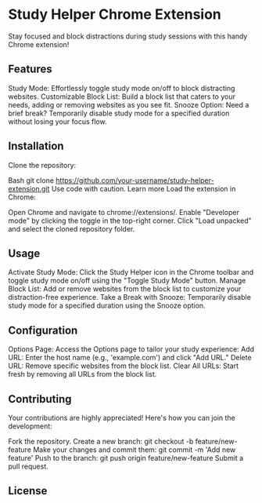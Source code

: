 # Study Helper Chrome Extension

Stay focused and block distractions during study sessions with this handy Chrome extension!

## Features

Study Mode: Effortlessly toggle study mode on/off to block distracting websites.
Customizable Block List: Build a block list that caters to your needs, adding or removing websites as you see fit.
Snooze Option: Need a brief break? Temporarily disable study mode for a specified duration without losing your focus flow.
## Installation

Clone the repository:

Bash
git clone https://github.com/your-username/study-helper-extension.git
Use code with caution. Learn more
Load the extension in Chrome:

Open Chrome and navigate to chrome://extensions/.
Enable "Developer mode" by clicking the toggle in the top-right corner.
Click "Load unpacked" and select the cloned repository folder.
## Usage

Activate Study Mode: Click the Study Helper icon in the Chrome toolbar and toggle study mode on/off using the "Toggle Study Mode" button.
Manage Block List: Add or remove websites from the block list to customize your distraction-free experience.
Take a Break with Snooze: Temporarily disable study mode for a specified duration using the Snooze option.
## Configuration

Options Page: Access the Options page to tailor your study experience:
Add URL: Enter the host name (e.g., 'example.com') and click "Add URL."
Delete URL: Remove specific websites from the block list.
Clear All URLs: Start fresh by removing all URLs from the block list.
## Contributing

Your contributions are highly appreciated! Here's how you can join the development:

Fork the repository.
Create a new branch: git checkout -b feature/new-feature
Make your changes and commit them: git commit -m 'Add new feature'
Push to the branch: git push origin feature/new-feature
Submit a pull request.
## License
